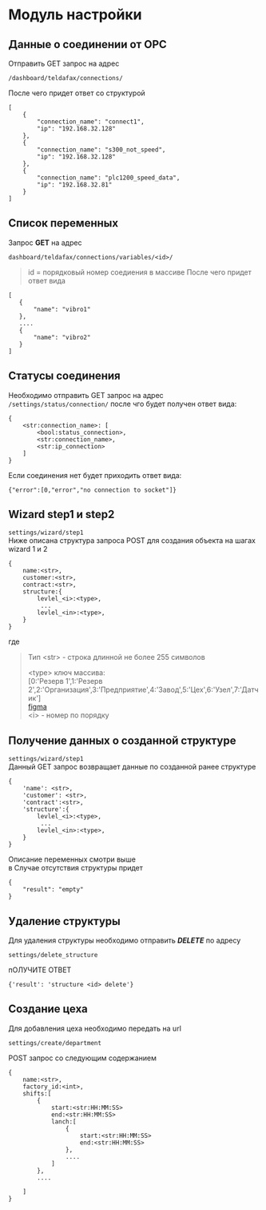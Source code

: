 # Модуль настройки



## Данные о соединении от OPC

Отправить GET запрос на адрес
```
/dashboard/teldafax/connections/
```
После чего придет ответ со структурой
```
[
    {
        "connection_name": "connect1",
        "ip": "192.168.32.128"
    },
    {
        "connection_name": "s300_not_speed",
        "ip": "192.168.32.128"
    },
    {
        "connection_name": "plc1200_speed_data",
        "ip": "192.168.32.81"
    }
]
```

## Список переменных

Запрос **GET**  на адрес
```
dashboard/teldafax/connections/variables/<id>/
```
> id = порядковый номер соедиения в массиве
После чего придет ответ вида 
 ```
 [
    {
        "name": "vibro1"
    },
    ....
    {
        "name": "vibro2"
    }
 ]
 ```

## Статусы соединения

Необходимо отправить GET запрос на адрес
```/settings/status/connection/```
после чго будет получен ответ вида:
```
{
    <str:connection_name>: [
        <bool:status_connection>,
        <str:connection_name>,
        <str:ip_connection>
    ]
}
```
Если соединения нет будет приходить ответ вида:
```
{"error":[0,"error","no connection to socket"]}
```
## Wizard step1 и step2
```settings/wizard/step1```  
Ниже описана структура запроса POST для создания объекта на шагах wizard 1 и 2 
```
{
    name:<str>,
    customer:<str>,
    contract:<str>,
    structure:{
        levlel_<i>:<type>,
         ...
        levlel_<in>:<type>,
    }
}
```
где  
> Тип \<str> - строка длинной не более 255 символов
>
> \<type> ключ массива:  
>[0:'Резерв 1',1:'Резерв 2',2:'Организация',3:'Предприятие',4:'Завод',5:'Цех',6:'Узел',7:'Датчик']  
>[figma](https://www.figma.com/file/2ANgFF5NZFeAncpeTzJVvB/SystemOutForAll?node-id=222%3A1426)  
>\<i> - номер по порядку
## Получение данных о созданной структуре

```settings/wizard/step1```  
Данный GET запрос возвращает данные по созданной ранее структуре
```
{
    'name': <str>,
    'customer': <str>,
    'contract':<str>,
    'structure':{
        levlel_<i>:<type>,
         ...
        levlel_<in>:<type>,
    }
}
```
Описание переменных смотри выше  
в Случае отсутствия структуры придет  
```
{
    "result": "empty"
}
```
## Удаление структуры

Для удаления структуры необходимо отправить ***DELETE*** по адресу
```
settings/delete_structure
```
пОЛУЧИТЕ ОТВЕТ
```
{'result': 'structure <id> delete'}
```

## Создание цеха

Для добавления цеха необходимо передать на url
```
settings/create/department
```
POST запрос со следующим содержанием
```
{
    name:<str>,
    factory_id:<int>,
    shifts:[
        {
            start:<str:HH:MM:SS>
            end:<str:HH:MM:SS>
            lanch:[
                {
                    start:<str:HH:MM:SS>
                    end:<str:HH:MM:SS>
                },
                ....
            ]
        },
        ....
        
    ]
}
```